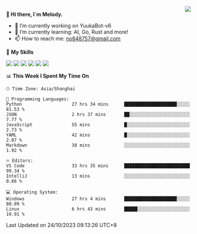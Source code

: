 <a href="#">
  <img align="right" src="https://github-readme-stats.vercel.app/api?username=melodyyuuka&count_private=true&show_icons=true" />
</a>

**👋 Hi there, I`m Melody.**

- 🔭 I’m currently working on YuukaBot-v6
- 🌱 I’m currently learning: AI, Go, Rust and more!
- 📫 How to reach me: no848757@gmail.com

🌟 **My Skills** 

![](https://img.shields.io/badge/-Python-3e74a2?style=flat-square&logo=Python&logoColor=fff)
![](https://img.shields.io/badge/-Java-007396?style=flat-square&logo=OpenJDK&logoColor=fff)
![](https://img.shields.io/badge/-Node.js-339933?style=flat-square&logo=Node.js&logoColor=fff)
![](https://img.shields.io/badge/-Git-f05032?style=flat-square&logo=git&logoColor=fff)
![](https://img.shields.io/badge/-PostgreSQL-4169e1?style=flat-square&logo=PostgreSQL&logoColor=fff)
![](https://img.shields.io/badge/-VSCode-007acc?style=flat-square&logo=Visual-Studio-Code&logoColor=fff)


<!--START_SECTION:waka-->
📊 **This Week I Spent My Time On** 

```text
🕑︎ Time Zone: Asia/Shanghai

💬 Programming Languages: 
Python                   27 hrs 34 mins      ████████████████████░░░░░   81.53 % 
JSON                     2 hrs 37 mins       ██░░░░░░░░░░░░░░░░░░░░░░░    7.77 % 
JavaScript               55 mins             █░░░░░░░░░░░░░░░░░░░░░░░░    2.73 % 
YAML                     42 mins             █░░░░░░░░░░░░░░░░░░░░░░░░    2.07 % 
Markdown                 38 mins             ░░░░░░░░░░░░░░░░░░░░░░░░░    1.92 % 

🔥 Editors: 
VS Code                  33 hrs 35 mins      █████████████████████████   99.34 % 
IntelliJ                 13 mins             ░░░░░░░░░░░░░░░░░░░░░░░░░    0.66 % 

💻 Operating System: 
Windows                  27 hrs 4 mins       ████████████████████░░░░░   80.09 % 
Linux                    6 hrs 43 mins       █████░░░░░░░░░░░░░░░░░░░░   19.91 % 
```


 Last Updated on 24/10/2023 09:13:26 UTC+8
<!--END_SECTION:waka-->
